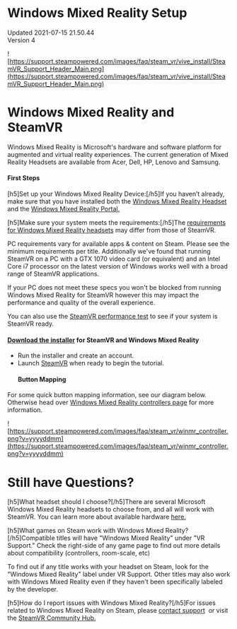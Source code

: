 # Windows Mixed Reality Setup
Updated 2021-07-15 21.50.44  
Version 4  

![https://support.steampowered.com/images/faq/steam_vr/vive_install/SteamVR_Support_Header_Main.png](https://support.steampowered.com/images/faq/steam_vr/vive_install/SteamVR_Support_Header_Main.png)  
  
# Windows Mixed Reality and SteamVR
Windows Mixed Reality is Microsoft's hardware and software platform for augmented and virtual reality experiences. The current generation of Mixed Reality Headsets are available from Acer, Dell, HP, Lenovo and Samsung.  
  
#### First Steps
[h5]Set up your Windows Mixed Reality Device:[/h5]If you haven’t already, make sure that you have installed both the [Windows Mixed Reality Headset](https://docs.microsoft.com/en-us/windows/mixed-reality/enthusiast-guide/set-up-windows-mixed-reality) and the [Windows Mixed Reality Portal.](https://docs.microsoft.com/en-us/windows/mixed-reality/enthusiast-guide/install-windows-mixed-reality)  
  
[h5]Make sure your system meets the requirements:[/h5]The [requirements for Windows Mixed Reality headsets](https://support.microsoft.com/en-us/help/4039260/windows-10-mixed-reality-pc-hardware-guidelines) may differ from those of SteamVR.  
  
PC requirements vary for available apps & content on Steam. Please see the minimum requirements per title. Additionally we've found that running SteamVR on a PC with a GTX 1070 video card (or equivalent) and an Intel Core i7 processor on the latest version of Windows works well with a broad range of SteamVR applications.  
  
If your PC does not meet these specs you won't be blocked from running Windows Mixed Reality for SteamVR however this may impact the performance and quality of the overall experience.  
  
You can also use the [SteamVR performance test](http://store.steampowered.com/app/323910/SteamVR_Performance_Test/) to see if your system is SteamVR ready.  
  
#### [Download the installer](https://steamcdn-a.akamaihd.net/client/installer/SteamWindowsMRInstaller.exe) for SteamVR and Windows Mixed Reality
* Run the installer and create an account.
* Launch [SteamVR](steam://run/250820) when ready to begin the tutorial.
  #### Button Mapping
For some quick button mapping information, see our diagram below. Otherwise head over [Windows Mixed Reality controllers page](https://support.microsoft.com/en-us/help/4040517/windows-10-controllers-windows-mixed-reality) for more information.  
  
![https://support.steampowered.com/images/faq/steam_vr/winmr_controller.png?v=yyyyddmm](https://support.steampowered.com/images/faq/steam_vr/winmr_controller.png?v=yyyyddmm)  
  
# Still have Questions?
[h5]What headset should I choose?[/h5]There are several Microsoft Windows Mixed Reality headsets to choose from, and all will work with SteamVR. You can learn more about available hardware [here.](https://www.microsoft.com/en-us/windows/windows-mixed-reality)  
  
[h5]What games on Steam work with Windows Mixed Reality?[/h5]Compatible titles will have "Windows Mixed Reality" under "VR Support." Check the right-side of any game page to find out more details about compatibility (controllers, room-scale, etc)  
  
To find out if any title works with your headset on Steam, look for the "Windows Mixed Reality" label under VR Support. Other titles may also work with Windows Mixed Reality even if they haven't been specifically labeled by the developer.  
  
[h5]How do I report issues with Windows Mixed Reality?[/h5]For issues related to Windows Mixed Reality on Steam, please [contact support](https://help.steampowered.com/en/wizard/HelpWithGame/?appid=250820) ﻿ or visit the [SteamVR Community Hub﻿.](https://steamcommunity.com/app/250820)